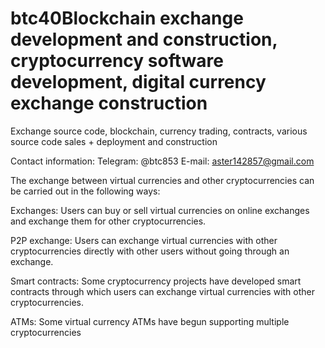 # btc40Blockchain exchange development and construction, cryptocurrency software development, digital currency exchange construction

Exchange source code, blockchain, currency trading, contracts, various source code sales + deployment and construction

Contact information: Telegram: @btc853 E-mail: aster142857@gmail.com

The exchange between virtual currencies and other cryptocurrencies can be carried out in the following ways:


Exchanges: Users can buy or sell virtual currencies on online exchanges and exchange them for other cryptocurrencies.


P2P exchange: Users can exchange virtual currencies with other cryptocurrencies directly with other users without going through an exchange.


Smart contracts: Some cryptocurrency projects have developed smart contracts through which users can exchange virtual currencies with other cryptocurrencies.


ATMs: Some virtual currency ATMs have begun supporting multiple cryptocurrencies
